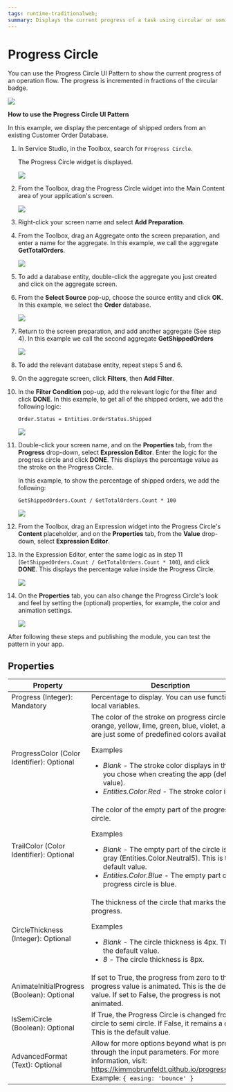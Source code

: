 ```yaml
---
tags: runtime-traditionalweb; 
summary: Displays the current progress of a task using circular or semi-circular progress indicators.
---
```


# Progress Circle

You can use the Progress Circle UI Pattern to show the current progress of an operation flow. The progress is incremented in fractions of the circular badge. <!-- You can also show progress in a Progress Bar or Progress Circle Fraction display type.  When using the Progress Circle Pattern, you must be consistent, for example, if an action displays a linear indicator on one screen, that same action should not use a circular indicator elsewhere in the app. -->

 ![](<images/progresscircle-2-ss.png>)

**How to use the Progress Circle UI Pattern**

In this example, we display the percentage of shipped orders from an existing Customer Order Database.

1. In Service Studio, in the Toolbox, search for `Progress Circle`. 

    The Progress Circle widget is displayed.

    ![](<images/progresscircle-8-ss.png>)
  
1. From the Toolbox, drag the Progress Circle widget into the Main Content area of your application's screen.
    
    ![](<images/progresscircle-9-ss.png>)

    
1. Right-click your screen name and select **Add Preparation**.

1. From the Toolbox, drag an Aggregate onto the screen preparation, and enter a name for the aggregate. In this example, we call the aggregate **GetTotalOrders**.

    ![](<images/progresscircle-10-ss.png>)

1. To add a database entity, double-click the aggregate you just created and click on the aggregate screen.

1. From the **Select Source** pop-up, choose the source entity and click **OK**. In this example, we select the **Order** database.

    ![](<images/progresscircle-11-ss.png>)

1. Return to the screen preparation, and add another aggregate (See step 4). In this example we call the second aggregate **GetShippedOrders**

    ![](<images/progresscircle-12-ss.png>)

1. To add the relevant database entity, repeat steps 5 and 6.

1. On the aggregate screen, click **Filters**, then **Add Filter**.

1. In the **Filter Condition** pop-up, add the relevant logic for the filter and click **DONE**. In this example, to get all of the shipped orders, we add the following logic:

    ``Order.Status = Entities.OrderStatus.Shipped``

    ![](<images/progresscircle-14-ss.png>)

1. Double-click your screen name, and on the **Properties** tab, from the **Progress** drop-down, select **Expression Editor**.
Enter the logic for the progress circle and click **DONE**.  This displays the percentage value as the stroke on the Progress Circle.

    In this example, to show the percentage of shipped orders, we add the following:

   ``GetShippedOrders.Count / GetTotalOrders.Count * 100``

    ![](<images/progresscircle-16-ss.png>)

1. From the Toolbox, drag an Expression widget into the Progress Circle's **Content** placeholder, and on the **Properties** tab, from the **Value** drop-down, select **Expression Editor**.

1. In the Expression Editor, enter the same logic as in step 11 (``GetShippedOrders.Count / GetTotalOrders.Count * 100``), and click **DONE**. This displays the percentage value inside the Progress Circle.

    ![](<images/progresscircle-15-ss.png>)

1. On the **Properties** tab, you can also change the Progress Circle's look and feel by setting the (optional) properties, for example, the color and animation settings. 

    ![](<images/progresscircle-17-ss.png>)

After following these steps and publishing the module, you can test the pattern in your app.


## Properties

| **Property** |  **Description** |  
|---|---|
| Progress (Integer): Mandatory  |  Percentage to display. You can use functions or local variables.  |
| ProgressColor (Color Identifier): Optional  |  The color of the stroke on progress circle. Red, orange, yellow, lime, green, blue, violet, and pink are just some of predefined colors available. <p>Examples <ul><li>_Blank_ - The stroke color displays in the color you chose when creating the app (default value).</li><li>_Entities.Color.Red_ - The stroke color is red.</li></ul></p> |  
| TrailColor (Color Identifier): Optional  |  The color of the empty part of the progress circle. <p>Examples <ul><li>_Blank_ - The empty part of the circle is a light gray (Entities.Color.Neutral5). This is the default value.</li><li>_Entities.Color.Blue_ - The empty part of the progress circle is blue.</li></ul></p>| 
| CircleThickness (Integer): Optional  |  The thickness of the circle that marks the progress. <p>Examples <ul><li>_Blank_ - The circle thickness is 4px. This is the default value.</li><li>_8_ - The circle thickness is 8px.</li></ul></p> |  
| AnimateInitialProgress (Boolean): Optional  | If set to True, the progress from zero to the progress value is animated. This is the default value. If set to False, the progress is not animated.|  
| IsSemiCircle (Boolean): Optional  | If True, the Progress Circle is changed from a circle to semi circle. If False, it remains a circle. This is the default value.|  
| AdvancedFormat (Text): Optional  |  Allow for more options beyond what is provided through the input parameters. For more information, visit: https://kimmobrunfeldt.github.io/progressbar.js/. Example: `{ easing: 'bounce' }` |  
